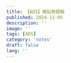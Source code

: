 ```yaml
---
title: 【ADS】模拟卷题解
published: 2024-11-05
description: ''
image: ''
tags: [ADS]
category: 'notes'
draft: false 
lang: ''
---
```

